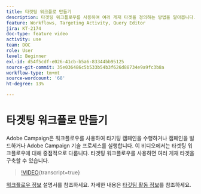 ```yaml
---
title: 타겟팅 워크플로 만들기
description: 타겟팅 워크플로우를 사용하여 여러 게재 타겟을 정의하는 방법을 알아봅니다.
feature: Workflows, Targeting Activity, Query Editor
jira: KT-2174
doc-type: feature video
activity: use
team: DOC
role: User
level: Beginner
exl-id: d54f5cdf-e026-41cb-b5a6-83344bb95125
source-git-commit: 35e036486c5b533b54b3f626d88734e9a9fc3b8a
workflow-type: tm+mt
source-wordcount: '68'
ht-degree: 13%

---
```


# 타겟팅 워크플로 만들기

Adobe Campaign은 워크플로우를 사용하여 타기팅 캠페인을 수행하거나 캠페인을 빌드하거나 Adobe Campaign 기술 프로세스를 실행합니다. 이 비디오에서는 타겟팅 워크플로우에 대해 중점적으로 다룹니다. 타겟팅 워크플로우를 사용하면 여러 게재 타겟을 구축할 수 있습니다.

>[!VIDEO](https://video.tv.adobe.com/v/31870?quality=12&learn=on&captions=kor){transcript=true}

[워크플로우 정보](https://experienceleague.adobe.com/docs/campaign-classic/using/automating-with-workflows/introduction/about-workflows.html?lang=ko) 설명서를 참조하세요.
자세한 내용은 [타깃팅 활동 정보](https://experienceleague.adobe.com/docs/campaign-classic/using/automating-with-workflows/targeting-activities/about-targeting-activities.html?lang=ko)를 참조하세요.
